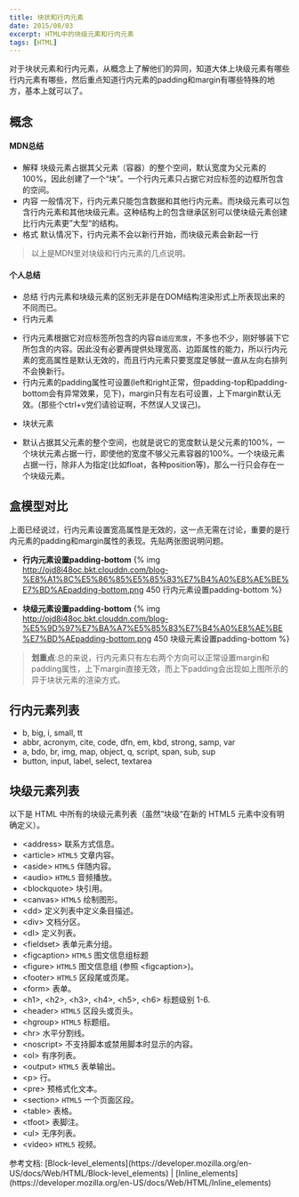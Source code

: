 ```yaml
---
title: 块状和行内元素
date: 2015/08/03
excerpt: HTML中的块级元素和行内元素
tags: [HTML]
---
```


对于块状元素和行内元素，从概念上了解他们的异同，知道大体上块级元素有哪些行内元素有哪些，然后重点知道行内元素的padding和margin有哪些特殊的地方，基本上就可以了。

## 概念

#### MDN总结

- 解释
块级元素占据其父元素（容器）的整个空间，默认宽度为父元素的100%，因此创建了一个“块”。一个行内元素只占据它对应标签的边框所包含的空间。
- 内容
一般情况下，行内元素只能包含数据和其他行内元素。而块级元素可以包含行内元素和其他块级元素。这种结构上的包含继承区别可以使块级元素创建比行内元素更”大型“的结构。
- 格式
默认情况下，行内元素不会以新行开始，而块级元素会新起一行

> 以上是MDN里对块级和行内元素的几点说明。

#### 个人总结

- 总结
行内元素和块级元素的区别无非是在DOM结构渲染形式上所表现出来的不同而已。
- 行内元素
 * 行内元素根据它对应标签所包含的内容`自适应宽度`，不多也不少，刚好够装下它所包含的内容。因此没有必要再提供处理宽高、边距属性的能力，所以行内元素的宽高属性是默认无效的，而且行内元素只要宽度足够就一直从左向右排列不会换新行。
 * 行内元素的padding属性可设置(left和right正常，但padding-top和padding-bottom会有异常效果，见下)，margin只有左右可设置，上下margin默认无效。(那些个ctrl+v党们请验证啊，不然误人又误己)。
- 块状元素
 * 默认占据其父元素的整个空间，也就是说它的宽度默认是父元素的100%，一个块状元素占据一行，即使他的宽度不够父元素容器的100%。一个块级元素占据一行，除非人为指定(比如float，各种position等)，那么一行只会存在一个块级元素。

## 盒模型对比

上面已经说过，行内元素设置宽高属性是无效的，这一点无需在讨论，重要的是行内元素的padding和margin属性的表现。先贴两张图说明问题。
- **行内元素设置padding-bottom**
{% img  http://ojd8i48oc.bkt.clouddn.com/blog-%E8%A1%8C%E5%86%85%E5%85%83%E7%B4%A0%E8%AE%BE%E7%BD%AEpadding-bottom.png 450 行内元素设置padding-bottom %}

- **块级元素设置padding-bottom**
{% img  http://ojd8i48oc.bkt.clouddn.com/blog-%E5%9D%97%E7%BA%A7%E5%85%83%E7%B4%A0%E8%AE%BE%E7%BD%AEpadding-bottom.png 450  块级元素设置padding-bottom %}

> **划重点**:总的来说，行内元素只有左右两个方向可以正常设置margin和padding属性，上下margin直接无效，而上下padding会出现如上图所示的异于块状元素的渲染方式。

## 行内元素列表

- b, big, i, small, tt
- abbr, acronym, cite, code, dfn, em, kbd, strong, samp, var
- a, bdo, br, img, map, object, q, script, span, sub, sup
- button, input, label, select, textarea

## 块级元素列表

以下是 HTML 中所有的块级元素列表（虽然”块级“在新的 HTML5 元素中没有明确定义）。

- &lt;address&gt;
联系方式信息。
-  &lt;article&gt; `HTML5`
文章内容。
-  &lt;aside&gt; `HTML5`
伴随内容。
-  &lt;audio&gt; `HTML5`
音频播放。
- &lt;blockquote&gt;
块引用。
- &lt;canvas&gt; `HTML5`
绘制图形。
- &lt;dd&gt;
定义列表中定义条目描述。
- &lt;div&gt;
文档分区。
- &lt;dl&gt;
定义列表。
- &lt;fieldset&gt;
表单元素分组。
- &lt;figcaption&gt;  `HTML5`
图文信息组标题
- &lt;figure&gt;  `HTML5`
图文信息组 (参照 &lt;figcaption&gt;)。
- &lt;footer&gt;  `HTML5`
区段尾或页尾。
- &lt;form&gt;
表单。
- &lt;h1&gt;, &lt;h2&gt;, &lt;h3&gt;, &lt;h4&gt;, &lt;h5&gt;, &lt;h6&gt;
标题级别 1-6.
- &lt;header&gt; `HTML5`
区段头或页头。
- &lt;hgroup&gt; `HTML5`
标题组。
- &lt;hr&gt;
水平分割线。
- &lt;noscript&gt;
不支持脚本或禁用脚本时显示的内容。
- &lt;ol&gt;
有序列表。
- &lt;output&gt; `HTML5`
表单输出。
- &lt;p&gt;
行。
- &lt;pre&gt;
预格式化文本。
- &lt;section&gt; `HTML5`
一个页面区段。
- &lt;table&gt;
表格。
- &lt;tfoot&gt;
表脚注。
- &lt;ul&gt;
无序列表。
- &lt;video&gt; `HTML5`
视频。

<div class="tip">
参考文档:  [Block-level_elements](https://developer.mozilla.org/en-US/docs/Web/HTML/Block-level_elements) | [Inline_elements](https://developer.mozilla.org/en-US/docs/Web/HTML/Inline_elements)
</div>